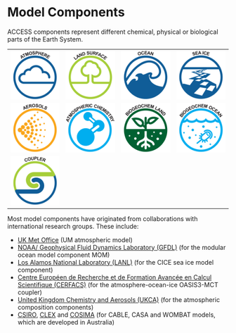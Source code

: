 # Model Components

ACCESS components represent different chemical, physical or biological parts of the Earth System.

<table class="center">
  <tr>
     <td class="logo_cell"><a href="atmosphere" title="Atmosphere"><img class="logo_component"src="../assets/component-logos/ACCESS icon ATMOSPHERE (Title).png" alt="Atmosphere"></a></td>
      <td class="logo_cell"><a href="land" title="Land"><img class="logo_component"src="../assets/component-logos/ACCESS icon LAND SURFACE (Title).png" alt="Land"
      ></a></td>
     <td class="logo_cell"><a href="ocean" title="Ocean"><img class="logo_component" src="../assets/component-logos/ACCESS icon OCEAN (Title).png"  alt="Ocean"></a></td>
     <td class="logo_cell"><a href="sea-ice" title="Sea Ice"><img class="logo_component"src="../assets/component-logos/ACCESS icon SEA ICE (Title).png" alt="Sea Ice"></a></td>
   </tr> 
   <tr>
      <td class="logo_cell"><a href="aerosols_atmospheric_chemistry" title="Aerosols"><img class="logo_component"src="../assets/component-logos/ACCESS icon AEROSOLS (Title).png" alt="Aerosols" ></a></td>
      <td class="logo_cell"><a href="aerosols_atmospheric_chemistry" title="Atmospheric Chemistry"><img class="logo_component" src="../assets/component-logos/ACCESS icon ATMOSPHERIC CHEMISTRY (Title).png" alt="Chemistry-Atmosphere" ></a></td>
      <td class="logo_cell"><a href="bgc_land" title="Biogeochemistry-Land"><img class="logo_component"src="../assets/component-logos/ACCESS icon BGC LAND (Title).png" alt="Biogeochemistry-Land" ></a></td>
      <td class="logo_cell"><a href="bgc_ocean" title="Biogeochemistry-Ocean"><img class="logo_component"src="../assets/component-logos/ACCESS icon BGC OCEAN (Title).png" alt="Biogeochemistry-Ocean" ></a></td>
   </tr>
   <tr>
      <td class="logo_cell"><a href="coupler" title="Coupler"><img class="logo_component"src="../assets/component-logos/ACCESS icon COUPLER (Title).png" alt="Coupler" ></a></td>
    </tr>
</table>


Most model components have originated from collaborations with international research groups. These include:

- [UK Met Office][met-office-web] (UM atmospheric model)
- [NOAA/ Geophysical Fluid Dynamics Laboratory (GFDL)][noaa-gfdl-web] (for the modular ocean model component MOM)
- [Los Alamos National Laboratory (LANL)][lanl-web] (for the CICE sea ice model component)
- [Centre Européen de Recherche et de Formation Avancée en Calcul Scientifique (CERFACS)][cerfacs-web] (for the atmosphere-ocean-ice OASIS3-MCT coupler)
- [United Kingdom Chemistry and Aerosols (UKCA)][ukca-web] (for the atmospheric composition components)
- [CSIRO][csiro-web], [CLEX][clex-web] and [COSIMA][cosima-web] (for CABLE, CASA and WOMBAT models, which are developed in Australia)

[met-office-web]: https://www.metoffice.gov.uk/
[noaa-gfdl-web]: https://www.gfdl.noaa.gov/
[lanl-web]: https://www.lanl.gov/
[cerfacs-web]: https://cerfacs.fr/en/
[ukca-web]: https://www.ukca.ac.uk/
[csiro-web]: https://www.csiro.au/
[clex-web]: https://www.climateextremes.org.au/
[cosima-web]: http://www.cosima.org.au/
